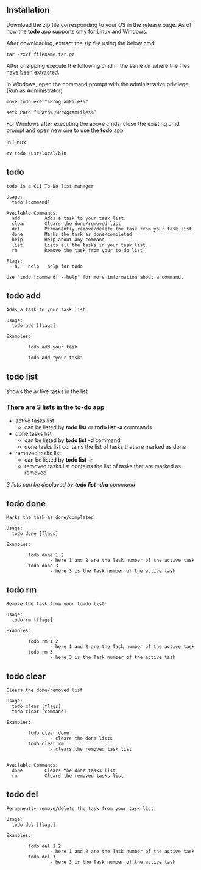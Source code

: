 
## Installation

Download the zip file corresponding to your OS in the release page. As of now the **todo** app supports only for Linux and Windows.

After downloading, extract the zip file using the below cmd

```
tar -zxvf filename.tar.gz
```

After unzipping execute the following cmd in the same dir where the files have been extracted.

In Windows, open the command prompt with the administrative privilege (Run as Administrator)

```
move todo.exe "%ProgramFiles%"

setx Path “%Path%;%ProgramFiles%”
```

For Windows after executing the above cmds, close the existing cmd prompt and open new one to use the **todo** app

In Linux

```
mv todo /usr/local/bin
```


## todo

```
todo is a CLI To-Do list manager

Usage:
  todo [command]

Available Commands:
  add         Adds a task to your task list.
  clear       Clears the done/removed list
  del         Permanently remove/delete the task from your task list.
  done        Marks the task as done/completed
  help        Help about any command
  list        Lists all the tasks in your task list.
  rm          Remove the task from your to-do list.

Flags:
  -h, --help   help for todo

Use "todo [command] --help" for more information about a command.

```

## todo add

```
Adds a task to your task list.

Usage:
  todo add [flags]

Examples:

        todo add your task

        todo add "your task"
```

## todo list

shows the active tasks in the list

### There are 3 lists in the to-do app

- active tasks list
  - can be listed by **todo list** or **todo list -a** commands
- done tasks list
  - can be listed by **todo list -d** command
  - done tasks list contains the list of tasks that are marked as done
- removed tasks list
  - can be listed by **todo list -r**
  - removed tasks list contains the list of tasks that are marked as removed

_3 lists can be displayed by **todo list -dra** command_


## todo done

```
Marks the task as done/completed

Usage:
  todo done [flags]

Examples:

        todo done 1 2
                - here 1 and 2 are the Task number of the active task
        todo done 3
                - here 3 is the Task number of the active task
```

## todo rm

```
Remove the task from your to-do list.

Usage:
  todo rm [flags]

Examples:

        todo rm 1 2
                - here 1 and 2 are the Task number of the active task
        todo rm 3
                - here 3 is the Task number of the active task
```

## todo clear

```
Clears the done/removed list

Usage:
  todo clear [flags]
  todo clear [command]

Examples:

        todo clear done
                - clears the done lists
        todo clear rm
                - clears the removed task list


Available Commands:
  done        Clears the done tasks list
  rm          Clears the removed tasks list
```


## todo del

```
Permanently remove/delete the task from your task list.

Usage:
  todo del [flags]

Examples:

        todo del 1 2
                - here 1 and 2 are the Task number of the active task
        todo del 3
                - here 3 is the Task number of the active task

```

